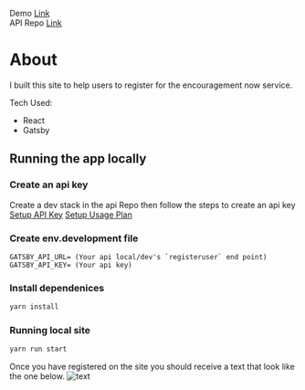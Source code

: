 Demo [Link](https://encouragementnow.net/) <br>
API Repo [Link](https://github.com/rosborne132/encouragement-now-api)

# About

I built this site to help users to register for the encouragement now service.

Tech Used:

-   React
-   Gatsby

## Running the app locally

### Create an api key

Create a dev stack in the api Repo then follow the steps to create an api key
[Setup API Key](https://docs.aws.amazon.com/apigateway/latest/developerguide/api-gateway-setup-api-key-with-console.html)
[Setup Usage Plan](https://docs.aws.amazon.com/apigateway/latest/developerguide/api-gateway-create-usage-plans-with-console.html)

### Create env.development file

```env
GATSBY_API_URL= (Your api local/dev's `registeruser` end point)
GATSBY_API_KEY= (Your api key)
```

### Install dependenices

```bash
yarn install
```

### Running local site

```bash
yarn run start
```

Once you have registered on the site you should receive a text that look like the one below.
![text](https://res.cloudinary.com/rosborne/image/upload/v1588207382/encouragement-now/text.png)
